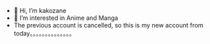 - 👋 Hi, I’m kakozane
- 👀 I’m interested in Anime and Manga 
- The previous account is cancelled, so this is my new account from today。。。。。。。。。。。。。。
